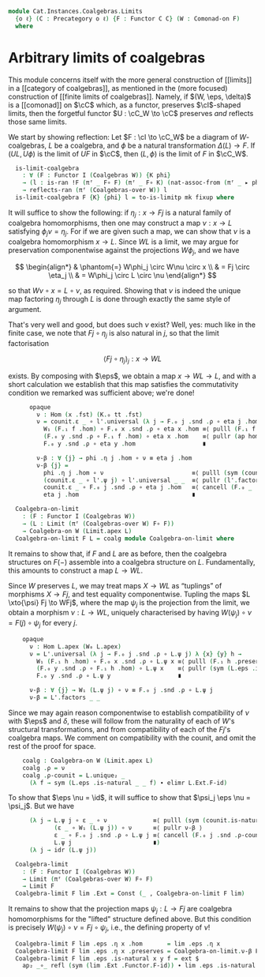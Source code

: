 <!--
```agda
open import Cat.Instances.Shape.Terminal
open import Cat.Instances.Coalgebras
open import Cat.Diagram.Limit.Base
open import Cat.Diagram.Limit.Cone
open import Cat.Functor.Kan.Unique
open import Cat.Functor.Naturality
open import Cat.Functor.Coherence
open import Cat.Functor.Constant
open import Cat.Functor.Kan.Base
open import Cat.Diagram.Comonad
open import Cat.Displayed.Total
open import Cat.Functor.Compose
open import Cat.Prelude

import Cat.Functor.Reasoning as Func
import Cat.Reasoning
```
-->

```agda
module Cat.Instances.Coalgebras.Limits
  {o ℓ} (C : Precategory o ℓ) {F : Functor C C} (W : Comonad-on F)
  where
```

<!--
```agda
open Cat.Reasoning C

open Total-hom
open _=>_

open Coalgebra-on
open Comonad-on W using (module comult ; module counit ; W-∘ ; W-id ; W₀ ; W₁)

private module W = Func F
```
-->

# Arbitrary limits of coalgebras

This module concerns itself with the more general construction of
[[limits]] in a [[category of coalgebras]], as mentioned in the (more
focused) construction of [[finite limits of coalgebras]]. Namely, if
$(W, \eps, \delta)$ is a [[comonad]] on $\cC$ which, as a functor,
preserves $\cI$-shaped limits, then the forgetful functor $U : \cC_W \to
\cC$ preserves _and_ reflects those same limits.

<!--
```agda
module
  _ {oi ℓi} {I : Precategory oi ℓi}
    (pres : ∀ (G : Functor I C) {X η} (l : is-ran !F G X η) → preserves-ran F l)
  where
```
-->

We start by showing reflection: Let $F : \cI \to \cC_W$ be a diagram of
$W$-coalgebras, $L$ be a coalgebra, and $\phi$ be a natural
transformation $\Delta(L) \to F$. If $(UL, U\phi)$ is the limit of $UF$
in $\cC$, then $(L, \phi)$ is the limit of $F$ in $\cC_W$.

```agda
  is-limit-coalgebra
    : ∀ (F : Functor I (Coalgebras W)) {K phi}
    → (l : is-ran !F (πᶠ _ F∘ F) (πᶠ _ F∘ K) (nat-assoc-from (πᶠ _ ▸ phi)))
    → reflects-ran (πᶠ (Coalgebras-over W)) l
  is-limit-coalgebra F {K} {phi} l = to-is-limitp mk fixup where
```

It will suffice to show the following: if $\eta_j : x \to Fj$ is a
natural family of coalgebra homomorphisms, then one may construct a map
$\nu : x \to L$ satisfying $\phi_j \nu = \eta_j$. For if we are given
such a map, we can show that $\nu$ is a coalgebra homomorphism $x \to
L$. Since $WL$ is a limit, we may argue for preservation componentwise
against the projections $W\phi_j$, and we have

$$
\begin{align*}
& \phantom{=} W\phi_j \circ W\nu \circ x  \\
&          =  Fj \circ \eta_j             \\
&          =  W\phi_j \circ L \circ \nu
\end{align*}
$$

so that $W\nu \circ x = L \circ \nu$, as required. Showing that $\nu$ is
indeed the unique map factoring $\eta_j$ through $L$ is done through
exactly the same style of argument.

<!--
```agda
    module K = Functor K
    module F = Functor F

    module l = is-limit l
    module l' = is-limit (pres _ l)
    open make-is-limit

    module
      _ {x : Coalgebras.Ob W}
        (eta : (j : Precategory.Ob I) → Coalgebras.Hom W x (F.₀ j))
        (nat : ∀ {x y} (f : Precategory.Hom I x y) → Coalgebras._∘_ W (F.₁ f) (eta x) ≡ eta y)
      where
```
-->

That's very well and good, but does such $\nu$ exist? Well, yes: much
like in the finite case, we note that $Fj \circ \eta_j$ is also natural
in $j$, so that the limit factorisation

$$
\langle Fj \circ \eta_j \rangle_j : x \to WL
$$

exists. By composing with $\eps$, we obtain a map $x \to WL \to L$, and
with a short calculation we establish that this map satisfies the
commutativity condition we remarked was sufficient above; we're done!

```agda
      opaque
        ν : Hom (x .fst) (K.₀ tt .fst)
        ν = counit.ε _ ∘ l'.universal (λ j → F.₀ j .snd .ρ ∘ eta j .hom) λ {x} {y} f →
          W₁ (F.₁ f .hom) ∘ F.₀ x .snd .ρ ∘ eta x .hom ≡⟨ pulll (F.₁ f .preserves) ⟩
          (F.₀ y .snd .ρ ∘ F.₁ f .hom) ∘ eta x .hom    ≡⟨ pullr (ap hom (nat _)) ⟩
          F.₀ y .snd .ρ ∘ eta y .hom                   ∎

        ν-β : ∀ {j} → phi .η j .hom ∘ ν ≡ eta j .hom
        ν-β {j} =
          phi .η j .hom ∘ ν                         ≡⟨ pulll (sym (counit.is-natural _ _ _)) ⟩
          (counit.ε _ ∘ l'.ψ j) ∘ l'.universal _ _  ≡⟨ pullr (l'.factors _ _) ⟩
          counit.ε _ ∘ F.₀ j .snd .ρ ∘ eta j .hom   ≡⟨ cancell (F.₀ _ .snd .ρ-counit) ⟩
          eta j .hom                                ∎
```

<!--
```agda
    mk : make-is-limit F (K.₀ tt)
    mk .ψ j .hom       = l.ψ j
    mk .ψ j .preserves = phi .η j .preserves
    mk .commutes f = ext (l.commutes f)
    mk .universal eta nat .hom = ν eta nat
    mk .universal eta nat .preserves = l'.unique₂ _
      (λ f → pulll (F.₁ f .preserves) ∙ pullr (ap hom (nat _)))
      (λ j → W.pulll (ν-β eta nat) ∙ eta j .preserves)
      (λ j → pulll (phi .η j .preserves) ∙ pullr (ν-β eta nat))
    mk .factors eta nat = ext (ν-β eta nat)
    mk .unique eta nat other comm = ext (l.unique₂ _
      (λ f → ap hom (nat f)) (λ j → ap hom (comm j)) (λ j → ν-β eta nat))

    abstract
      fixup : ∀ {j} → mk .ψ j ≡ phi .η j
      fixup = ext refl
```
-->

```agda
  Coalgebra-on-limit
    : (F : Functor I (Coalgebras W))
    → (L : Limit (πᶠ (Coalgebras-over W) F∘ F))
    → Coalgebra-on W (Limit.apex L)
  Coalgebra-on-limit F L = coalg module Coalgebra-on-limit where
```

It remains to show that, if $F$ and $L$ are as before, then the
coalgebra structures on $F(-)$ assemble into a coalgebra structure on
$L$. Fundamentally, this amounts to construct a map $L \to WL$.

<!--
```agda
    private
      module L   = Limit L
      module L'  = is-limit (pres (πᶠ _ F∘ F) L.has-limit)
      module L'' = is-limit (pres _ (pres (πᶠ _ F∘ F) L.has-limit))
      module F   = Functor F
      open counit using (ε)
```
-->

Since $W$ preserves $L$, we may treat maps $X \to WL$ as “tuplings” of
morphisms $X \to Fj$, and test equality componentwise. Tupling the maps
$L \xto{\psi} Fj \to WFj$, where the map $\psi_j$ is the projection from
the limit, we obtain a morphism $\nu : L \to WL$, uniquely characterised
by having $W(\psi_j) \circ \nu = F(j) \circ \psi_j$ for every $j$.

```agda
    opaque
      ν : Hom L.apex (W₀ L.apex)
      ν = L'.universal (λ j → F.₀ j .snd .ρ ∘ L.ψ j) λ {x} {y} h →
        W₁ (F.₁ h .hom) ∘ F.₀ x .snd .ρ ∘ L.ψ x ≡⟨ pulll (F.₁ h .preserves) ⟩
        (F.₀ y .snd .ρ ∘ F.₁ h .hom) ∘ L.ψ x    ≡⟨ pullr (sym (L.eps .is-natural _ _ _) ∙ elimr L.Ext.F-id) ⟩
        F.₀ y .snd .ρ ∘ L.ψ y                   ∎

      ν-β : ∀ {j} → W₁ (L.ψ j) ∘ ν ≡ F.₀ j .snd .ρ ∘ L.ψ j
      ν-β = L'.factors _ _
```

Since we may again reason componentwise to establish compatibility of
$\nu$ with $\eps$ and $\delta$, these will follow from the naturality of
each of $W$'s structural transformations, and from compatibility of each
of the $Fj$'s coalgebra maps. We comment on compatibility with the
counit, and omit the rest of the proof for space.

```agda
    coalg : Coalgebra-on W (Limit.apex L)
    coalg .ρ = ν
    coalg .ρ-counit = L.unique₂ _
      (λ f → sym (L.eps .is-natural _ _ f) ∙ elimr L.Ext.F-id)
```

To show that $\eps \nu = \id$, it will suffice to show that $\psi_j \eps
\nu = \psi_j$. But we have

```agda
      (λ j → L.ψ j ∘ ε _ ∘ ν             ≡⟨ pulll (sym (counit.is-natural _ _ _)) ⟩
             (ε _ ∘ W₁ (L.ψ j)) ∘ ν      ≡⟨ pullr ν-β ⟩
             ε _ ∘ F.₀ j .snd .ρ ∘ L.ψ j ≡⟨ cancell (F.₀ j .snd .ρ-counit) ⟩
             L.ψ j                       ∎)
      (λ j → idr (L.ψ j))
```

<!--
```agda
    coalg .ρ-comult = L''.unique₂ _
      (λ f → W.extendl (F.₁ f .preserves) ∙ ap₂ _∘_ refl
        ( pulll (F.₁ f .preserves)
        ∙ pullr (sym (L.eps .is-natural _ _ f) ∙ elimr L.Ext.F-id)))
      (λ j → W.extendl ν-β ∙ ap₂ _∘_ refl ν-β)
      (λ j → pulll (sym (comult.is-natural _ _ _))
          ·· pullr ν-β
          ·· extendl (sym (F.₀ j .snd .ρ-comult)))

  open Ran
  open is-ran
```
-->

```agda
  Coalgebra-limit
    : (F : Functor I (Coalgebras W))
    → Limit (πᶠ (Coalgebras-over W) F∘ F)
    → Limit F
  Coalgebra-limit F lim .Ext = Const (_ , Coalgebra-on-limit F lim)
```

It remains to show that the projection maps $\psi_j : L \to Fj$ are
coalgebra homomorphisms for the "lifted" structure defined above. But
this condition is precisely $W(\psi_j) \circ \nu = Fj \circ \psi_j$,
i.e., the defining property of $\nu$!

```agda
  Coalgebra-limit F lim .eps .η x .hom       = lim .eps .η x
  Coalgebra-limit F lim .eps .η x .preserves = Coalgebra-on-limit.ν-β F lim
  Coalgebra-limit F lim .eps .is-natural x y f = ext $
    ap₂ _∘_ refl (sym (lim .Ext .Functor.F-id)) ∙ lim .eps .is-natural x y f
```

<!--
```agda
  Coalgebra-limit F lim .has-ran = is-limit-coalgebra F $ natural-isos→is-ran
    idni idni rem₁
    (Nat-path λ x → idl _ ∙ elimr (elimr refl ∙ lim .Ext .Functor.F-id))
    (lim .has-ran)

    where
    open make-natural-iso

    rem₁ : lim .Ext ≅ⁿ πᶠ (Coalgebras-over W) F∘ Const (_ , Coalgebra-on-limit F lim)
    rem₁ = to-natural-iso λ where
      .eta x → id
      .inv x → id
      .eta∘inv x → idl id
      .inv∘eta x → idl id
      .natural x y f → eliml refl ∙ intror (lim .Ext .Functor.F-id)
```
-->

